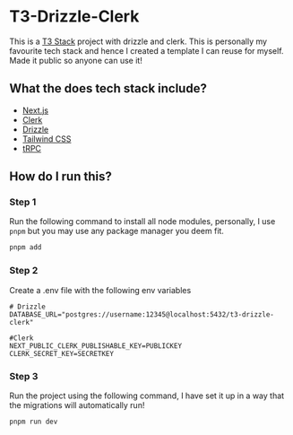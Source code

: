 # T3-Drizzle-Clerk

This is a [T3 Stack](https://create.t3.gg/) project with drizzle and clerk. This is personally my favourite tech stack and hence I created a template I can reuse for myself. Made it public so anyone can use it!

## What the does tech stack include?

- [Next.js](https://nextjs.org)
- [Clerk](https://clerk.com/)
- [Drizzle](https://orm.drizzle.team/)
- [Tailwind CSS](https://tailwindcss.com)
- [tRPC](https://trpc.io)


## How do I run this?

### Step 1

Run the following command to install all node modules, personally, I use `pnpm` but you may use any package manager you deem fit.

```bash
pnpm add
```

### Step 2
Create a .env file with the following env variables

```env
# Drizzle
DATABASE_URL="postgres://username:12345@localhost:5432/t3-drizzle-clerk"

#Clerk
NEXT_PUBLIC_CLERK_PUBLISHABLE_KEY=PUBLICKEY
CLERK_SECRET_KEY=SECRETKEY
```

### Step 3
Run the project using the following command, I have set it up in a way that the migrations will automatically run!
```bash
pnpm run dev
```